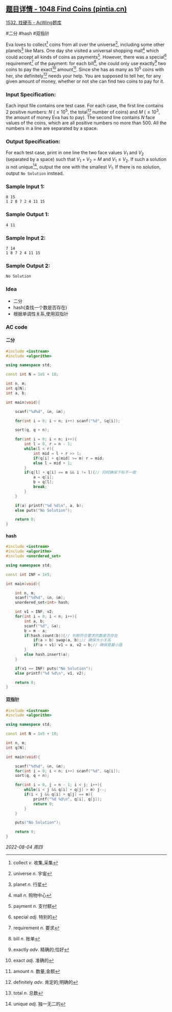 ## [题目详情 - 1048 Find Coins (pintia.cn)](https://pintia.cn/problem-sets/994805342720868352/problems/994805432256675840)

[1532. 找硬币 - AcWing题库](https://www.acwing.com/problem/content/1534/)

#二分 #hash #双指针 

Eva loves to collect[^1] coins from all over the universe[^2], including some other planets[^3] like Mars. One day she visited a universal shopping mall[^4] which could accept all kinds of coins as payments[^5]. However, there was a special[^6] requirement[^7] of the payment: for each bill[^8], she could only use exactly[^9] two coins to pay the exact[^10] amount[^11]. Since she has as many as $10^5$ coins with her, she definitely[^12] needs your help. You are supposed to tell her, for any given amount of money, whether or not she can find two coins to pay for it.

### Input Specification:

Each input file contains one test case. For each case, the first line contains 2 positive numbers: $N$ ($≤10^5$, the total[^13] number of coins) and $M$ ($≤10^3$, the amount of money Eva has to pay). The second line contains $N$ face values of the coins, which are all positive numbers no more than 500. All the numbers in a line are separated by a space.

### Output Specification:

For each test case, print in one line the two face values $V_1$ and $V_2$ (separated by a space) such that $V_1+V_2=M$ and $V_1≤V_2$. If such a solution is not unique[^14], output the one with the smallest $V_1$. If there is no solution, output `No Solution` instead.

### Sample Input 1:

```in
8 15
1 2 8 7 2 4 11 15
```

### Sample Output 1:

```out
4 11
```

### Sample Input 2:

```in
7 14
1 8 7 2 4 11 15
```

### Sample Output 2:

```out
No Solution
```

### Idea

- 二分
- hash(查找一个数是否存在)
- 根据单调性关系,使用双指针

### AC code

#### 二分

```cpp
#include <iostream>
#include <algorithm>

using namespace std;

const int N = 1e5 + 10;

int n, m;
int q[N];
int a, b;

int main(void){

    scanf("%d%d", &n, &m);

    for(int i = 0; i < n; i++) scanf("%d", &q[i]);

    sort(q, q + n);

    for(int i = 0; i < n; i++){
        int l = 0, r = n - 1;
        while(l < r){
            int mid = l + r >> 1;
            if(q[i] + q[mid] >= m) r = mid;
            else l = mid + 1;
        }
        if(q[l] + q[i] == m && i != l){// 同时确保下标不一致
            a = q[i];
            b = q[l];
            break;
        }
    }

    if(a) printf("%d %d\n", a, b);
    else puts("No Solution");

    return 0;
}
```

#### hash

```cpp
#include <iostream>
#include <algorithm>
#include <unordered_set>

using namespace std;

const int INF = 1e5;

int main(void){

    int n, m; 
    scanf("%d%d", &n, &m);
    unordered_set<int> hash;

    int v1 = INF, v2;
    for(int i = 0; i < n; i++){
        int a, b;
        scanf("%d", &a);
        b = m - a;
        if(hash.count(b)){// 判断符合要求的数是否存在
            if(a > b) swap(a, b);// 确保大小关系
            if(a < v1) v1 = a, v2 = b;// 确保是最小值
        }
        else hash.insert(a);
    }

    if(v1 == INF) puts("No Solution");
    else printf("%d %d\n", v1, v2);

    return 0;
}
```

####  双指针

```cpp
#include <iostream>
#include <algorithm>

using namespace std;

const int N = 1e5 + 10;

int n, m;
int q[N];

int main(void){

    scanf("%d%d", &n, &m);
    for(int i = 0; i < n; i++) scanf("%d", &q[i]);
    sort(q, q + n);

    for(int i = 0, j = n - 1; i < j; i++){
        while(i < j && q[i] + q[j] > m) j--;
        if(i < j && q[i] + q[j] == m){
            printf("%d %d\n", q[i], q[j]);
            return 0;
        }
    }

    puts("No Solution");

    return 0;
}
```


*2022-08-04 周四*

[^1]: collect $v.$ 收集,采集
[^2]: universe $n.$ 宇宙
[^3]: planet $n.$ 行星
[^4]: mall $n.$ 购物中心
[^5]: payment $n.$ 支付额
[^6]: special $adj.$ 特别的
[^7]: requirement $n.$ 要求
[^8]: bill $n.$ 账单
[^9]: exactly $adv.$ 精确的;恰好
[^10]: exact $adj.$ 准确的
[^11]: amount $n.$ 数量,金额
[^12]: definitely $adv.$ 肯定的;明确的
[^13]: total $n.$ 总数
[^14]: unique $adj.$ 独一无二的